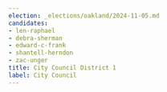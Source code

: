 ```yaml
---
election: _elections/oakland/2024-11-05.md
candidates:
- len-raphael
- debra-sherman
- edward-c-frank
- shantell-herndon
- zac-unger
title: City Council District 1
label: City Council
---
```

